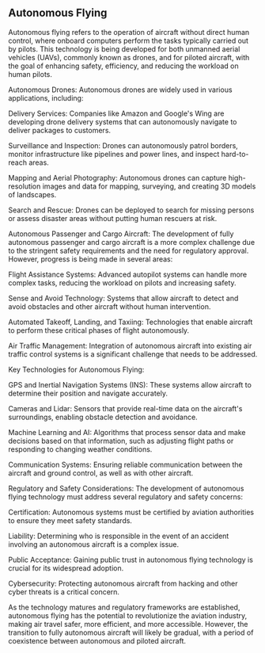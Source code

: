 ## Autonomous Flying

Autonomous flying refers to the operation of aircraft without direct human control, where onboard computers perform the tasks typically carried out by pilots. This technology is being developed for both unmanned aerial vehicles (UAVs), commonly known as drones, and for piloted aircraft, with the goal of enhancing safety, efficiency, and reducing the workload on human pilots.

Autonomous Drones:
Autonomous drones are widely used in various applications, including:

Delivery Services: Companies like Amazon and Google's Wing are developing drone delivery systems that can autonomously navigate to deliver packages to customers.

Surveillance and Inspection: Drones can autonomously patrol borders, monitor infrastructure like pipelines and power lines, and inspect hard-to-reach areas.

Mapping and Aerial Photography: Autonomous drones can capture high-resolution images and data for mapping, surveying, and creating 3D models of landscapes.

Search and Rescue: Drones can be deployed to search for missing persons or assess disaster areas without putting human rescuers at risk.

Autonomous Passenger and Cargo Aircraft:
The development of fully autonomous passenger and cargo aircraft is a more complex challenge due to the stringent safety requirements and the need for regulatory approval. However, progress is being made in several areas:

Flight Assistance Systems: Advanced autopilot systems can handle more complex tasks, reducing the workload on pilots and increasing safety.

Sense and Avoid Technology: Systems that allow aircraft to detect and avoid obstacles and other aircraft without human intervention.

Automated Takeoff, Landing, and Taxiing: Technologies that enable aircraft to perform these critical phases of flight autonomously.

Air Traffic Management: Integration of autonomous aircraft into existing air traffic control systems is a significant challenge that needs to be addressed.

Key Technologies for Autonomous Flying:

GPS and Inertial Navigation Systems (INS): These systems allow aircraft to determine their position and navigate accurately.

Cameras and Lidar: Sensors that provide real-time data on the aircraft's surroundings, enabling obstacle detection and avoidance.

Machine Learning and AI: Algorithms that process sensor data and make decisions based on that information, such as adjusting flight paths or responding to changing weather conditions.

Communication Systems: Ensuring reliable communication between the aircraft and ground control, as well as with other aircraft.

Regulatory and Safety Considerations:
The development of autonomous flying technology must address several regulatory and safety concerns:

Certification: Autonomous systems must be certified by aviation authorities to ensure they meet safety standards.

Liability: Determining who is responsible in the event of an accident involving an autonomous aircraft is a complex issue.

Public Acceptance: Gaining public trust in autonomous flying technology is crucial for its widespread adoption.

Cybersecurity: Protecting autonomous aircraft from hacking and other cyber threats is a critical concern.

As the technology matures and regulatory frameworks are established, autonomous flying has the potential to revolutionize the aviation industry, making air travel safer, more efficient, and more accessible. However, the transition to fully autonomous aircraft will likely be gradual, with a period of coexistence between autonomous and piloted aircraft.
